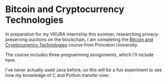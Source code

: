 # Bitcoin and Cryptocurrency Technologies

In preparation for my VKURA internship this summer, researching privacy-preserving auctions on the blockchain, I am completing the [Bitcoin and Cryptocurrency Technologies](https://www.coursera.org/learn/cryptocurrency) course from Princeton University.

The course includes three programming assignments, which I'll include here.

I've never actually used Java before, so this will be a fun experiment to see how my knowledge of C and Python transfer over.

